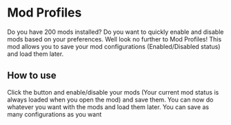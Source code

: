 # Mod Profiles
Do you have 200 mods installed? Do you want to quickly enable and disable mods based on your preferences. Well look no further to Mod Profiles! This mod allows you to save your mod configurations (Enabled/Disabled status) and load them later.

## How to use
Click the button and enable/disable your mods (Your current mod status is always loaded when you open the mod) and save them. You can now do whatever you want with the mods and load them later. You can save as many configurations as you want